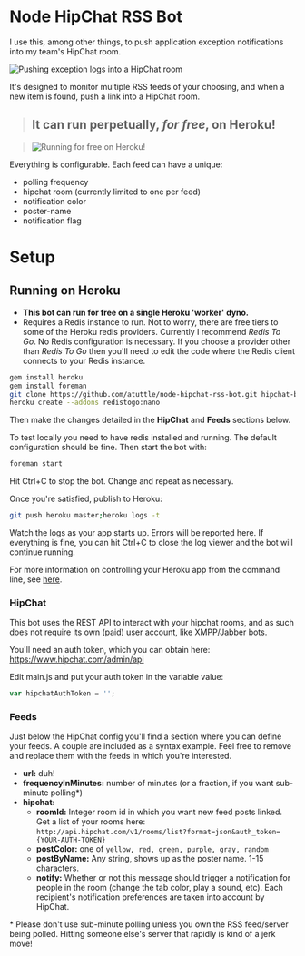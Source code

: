 # Node HipChat RSS Bot

I use this, among other things, to push application exception notifications into my team's HipChat room.

![Pushing exception logs into a HipChat room](https://www.evernote.com/shard/s240/sh/6c0c9546-c98d-4e83-9aef-ca63f20bbc65/a5c8c318a260bc65d878951ce585f18c/deep/0/Screenshot%202/21/13%2010:50%20PM.jpg)

It's designed to monitor multiple RSS feeds of your choosing, and when a new item is found, push a link into a HipChat room.

> ## It can run perpetually, _for free_, on Heroku!

> ![Running for free on Heroku!](https://www.evernote.com/shard/s240/sh/63463d97-61fc-43e3-b71a-ecb68229156b/431e10d4e8e178d35ad5a4cf38e006de/deep/0/Screenshot%202/21/13%2010:46%20PM.jpg)

Everything is configurable. Each feed can have a unique:

* polling frequency
* hipchat room (currently limited to one per feed)
* notification color
* poster-name
* notification flag

# Setup

## Running on Heroku

* **This bot can run for free on a single Heroku 'worker' dyno.**
* Requires a Redis instance to run. Not to worry, there are free tiers to some of the Heroku redis providers. Currently I recommend _Redis To Go_. No Redis configuration is necessary. If you choose a provider other than _Redis To Go_ then you'll need to edit the code where the Redis client connects to your Redis instance.

```bash
gem install heroku
gem install foreman
git clone https://github.com/atuttle/node-hipchat-rss-bot.git hipchat-bot; cd hipchat-bot
heroku create --addons redistogo:nano
```

Then make the changes detailed in the **HipChat** and **Feeds** sections below.

To test locally you need to have redis installed and running. The default configuration should be fine. Then start the bot with:

```bash
foreman start
```

Hit Ctrl+C to stop the bot. Change and repeat as necessary.

Once you're satisfied, publish to Heroku:

```bash
git push heroku master;heroku logs -t
```

Watch the logs as your app starts up. Errors will be reported here. If everything is fine, you can hit Ctrl+C to close the log viewer and the bot will continue running.

For more information on controlling your Heroku app from the command line, see [here](https://devcenter.heroku.com/categories/command-line).

### HipChat

This bot uses the REST API to interact with your hipchat rooms, and as such does not require its own (paid) user account, like XMPP/Jabber bots.

You'll need an auth token, which you can obtain here: https://www.hipchat.com/admin/api

Edit main.js and put your auth token in the variable value:

```js
var hipchatAuthToken = '';
```

### Feeds

Just below the HipChat config you'll find a section where you can define your feeds. A couple are included as a syntax example. Feel free to remove and replace them with the feeds in which you're interested.

- **url:** duh!
- **frequencyInMinutes:** number of minutes (or a fraction, if you want sub-minute polling*)
- **hipchat:**
  - **roomId:** Integer room id in which you want new feed posts linked. Get a list of your rooms here: `http://api.hipchat.com/v1/rooms/list?format=json&auth_token={YOUR-AUTH-TOKEN}`
  - **postColor:** one of `yellow, red, green, purple, gray, random`
  - **postByName:** Any string, shows up as the poster name. 1-15 characters.
  - **notify:** Whether or not this message should trigger a notification for people in the room (change the tab color, play a sound, etc). Each recipient's notification preferences are taken into account by HipChat.

\* Please don't use sub-minute polling unless you own the RSS feed/server being polled. Hitting someone else's server that rapidly is kind of a jerk move!
